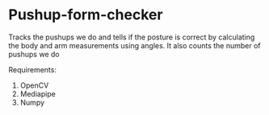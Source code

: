 # Pushup-form-checker
Tracks the pushups we do and tells if the posture is correct by calculating the body and arm measurements using angles. It also counts the number of pushups we do

Requirements: 
1. OpenCV
2. Mediapipe
3. Numpy
